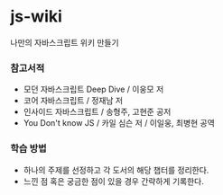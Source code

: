 # js-wiki
나만의 자바스크립트 위키 만들기 

### 참고서적
- 모던 자바스크립트 Deep Dive / 이웅모 저
- 코어 자바스크립트 / 정재남 저 
- 인사이드 자바스크립트 / 송형주, 고현준 공저 
- You Don't know JS / 카일 심슨 저 / 이일웅, 최병현 공역 


### 학습 방법
- 하나의 주제를 선정하고 각 도서의 해당 챕터를 정리한다.
- 느낀 점 혹은 궁금한 점이 있을 경우 간략하게 기록한다.
